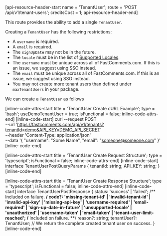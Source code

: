 [api-resource-header-start name = 'TenantUser'; route = 'POST /api/v1/tenant-users'; creditsCost = 1; api-resource-header-end]

This route provides the ability to add a single `TenantUser`.

Creating a `TenantUser` has the following restrictions:

- A `username` is required.
- A `email` is required.
- The `signUpDate` may not be in the future.
- The `locale` must be in the list of [Supported Locales](https://github.com/FastComments/fastcomments-typescript/blob/main/src/constants.ts#L1).
- The `username` must be unique across all of FastComments.com. If this is an issue, we suggest using SSO instead.
- The `email` must be unique across all of FastComments.com. If this is an issue, we suggest using SSO instead.
- You may not create more tenant users than defined under `maxTenantUsers` in your package. 

We can create a `TenantUser` as follows

[inline-code-attrs-start title = 'TenantUser Create cURL Example'; type = 'bash'; useDemoTenantUser = true; isFunctional = false; inline-code-attrs-end]
[inline-code-start]
curl --request POST \
  --url 'https://fastcomments.com/api/v1/tenants?tenantId=demo&API_KEY=DEMO_API_SECRET' \
  --header 'Content-Type: application/json' \
  --data '{
    "username": "Some Name",
	"email": "someone@someone.com"
}'
[inline-code-end]

[inline-code-attrs-start title = 'TenantUser Create Request Structure'; type = 'typescript'; isFunctional = false; inline-code-attrs-end]
[inline-code-start]
interface TenantUserPostQueryParams {
    tenantId: string;
    API_KEY: string;
}
[inline-code-end]

[inline-code-attrs-start title = 'TenantUser Create Response Structure'; type = 'typescript'; isFunctional = false; inline-code-attrs-end]
[inline-code-start]
interface TenantUserPostResponse {
    status: 'success' | 'failed';
    /** Included on failure. **/
    code?: 'missing-tenant-id' | 'invalid-tenant-id' | 'invalid-api-key' | 'missing-api-key' | 'username-required' | 'email-required' | 'sign-up-date-in-future' | 'unsupported-locale' | 'unauthorized' | 'username-taken' | 'email-taken' | 'tenant-user-limit-reached';
    /** Included on failure. **/
    reason?: string;
    tenantUser?: TenantUser; // We return the complete created tenant user on success.
}
[inline-code-end]
